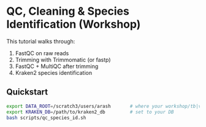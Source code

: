 # QC, Cleaning & Species Identification (Workshop)

This tutorial walks through:
1) FastQC on raw reads
2) Trimming with Trimmomatic (or fastp)
3) FastQC + MultiQC after trimming
4) Kraken2 species identification

## Quickstart
```bash
export DATA_ROOT=/scratch3/users/arash       # where your workshop/tb|vc/raw_data live
export KRAKEN_DB=/path/to/kraken2_db         # set to your DB
bash scripts/qc_species_id.sh
